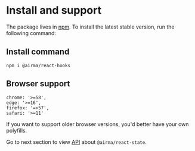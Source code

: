 # Install and support

The package lives in [npm](https://www.npmjs.com/get-npm). To install the latest stable version, run the following command:

## Install command

```
npm i @airma/react-hooks
```

## Browser support

```
chrome: '>=58',
edge: '>=16',
firefox: '=>57',
safari: '>=11'
```

If you want to support older browser versions, you'd better have your own polyfills.

Go to next section to view [API](/react-hooks/api.md) about `@airma/react-state`.
